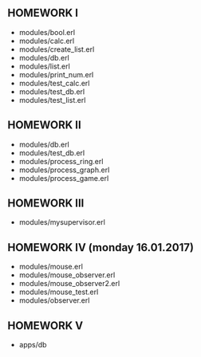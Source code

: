 HOMEWORK I
---

- modules/bool.erl
- modules/calc.erl
- modules/create_list.erl
- modules/db.erl
- modules/list.erl
- modules/print_num.erl
- modules/test_calc.erl
- modules/test_db.erl
- modules/test_list.erl

HOMEWORK II
---

- modules/db.erl
- modules/test_db.erl
- modules/process_ring.erl
- modules/process_graph.erl
- modules/process_game.erl

HOMEWORK III
---

- modules/mysupervisor.erl

HOMEWORK IV (monday 16.01.2017)
---

- modules/mouse.erl
- modules/mouse_observer.erl
- modules/mouse_observer2.erl
- modules/mouse_test.erl
- modules/observer.erl

HOMEWORK V
---

- apps/db

